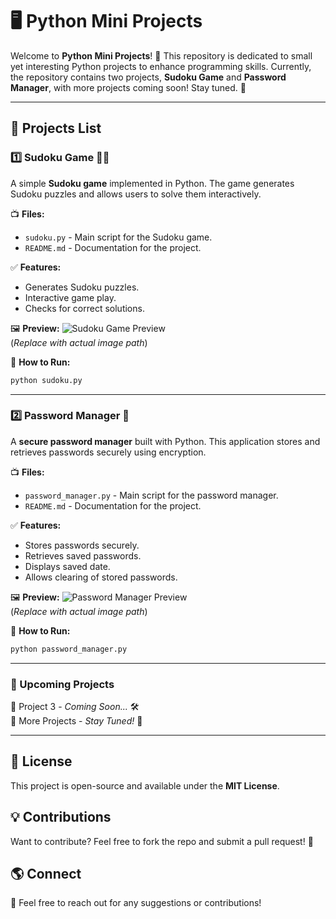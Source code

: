 # 🖥️ Python Mini Projects

Welcome to **Python Mini Projects**! 🚀 This repository is dedicated to small yet interesting Python projects to enhance programming skills. Currently, the repository contains two projects, **Sudoku Game** and **Password Manager**, with more projects coming soon! Stay tuned. 🎯

---

## 📌 Projects List

### 1️⃣ Sudoku Game 🎢🧩
A simple **Sudoku game** implemented in Python. The game generates Sudoku puzzles and allows users to solve them interactively.

📺 **Files:**
- `sudoku.py` - Main script for the Sudoku game.
- `README.md` - Documentation for the project.

✅ **Features:**
- Generates Sudoku puzzles.
- Interactive game play.
- Checks for correct solutions.

🖼️ **Preview:**
![Sudoku Game Preview](path/to/your/image.png)  
(*Replace with actual image path*)

🔧 **How to Run:**
```sh
python sudoku.py
```

---

### 2️⃣ Password Manager 🔑
A **secure password manager** built with Python. This application stores and retrieves passwords securely using encryption.

📺 **Files:**
- `password_manager.py` - Main script for the password manager.
- `README.md` - Documentation for the project.

✅ **Features:**
- Stores passwords securely.
- Retrieves saved passwords.
- Displays saved date.
- Allows clearing of stored passwords.

🖼️ **Preview:**
![Password Manager Preview](path/to/your/image.png)  
(*Replace with actual image path*)

🔧 **How to Run:**
```sh
python password_manager.py
```

---

### 🚀 Upcoming Projects
🔹 Project 3 - *Coming Soon...* 🛠️  
🔹 More Projects - *Stay Tuned!* 🎯

---

## 🐝 License
This project is open-source and available under the **MIT License**.

## 💡 Contributions
Want to contribute? Feel free to fork the repo and submit a pull request! 🎉

## 🌎 Connect
📩 Feel free to reach out for any suggestions or contributions!
